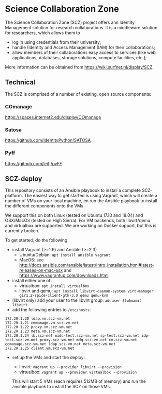 # Science Collaboration Zone

The Science Collaboration Zone (SCZ) project offers ann Identity Management solution
for research collaborations.  It is a middleware solution for
researchers, which allows them to 

- log in using credentials from their university;
- handle (Identity and Access Management (IAM) for their collaborations;
- allow members of their collaborations easy access to services (like web
  applications, databases, storage solutions, compute facilities, etc.);

More information can be obtained from <https://wiki.surfnet.nl/display/SCZ>.

## Technical

The SCZ is comprised of a number of existing, open source components:

### COmanage
<https://spaces.internet2.edu/display/COmanage>

### Satosa
<https://github.com/IdentityPython/SATOSA>

### Pyff
<https://github.com/leifj/pyFF>


## SCZ-deploy
This repository consists of an Ansible playbook to install a complete
SCZ-platform.  The easiest way to get started is using Vagrant, which will
create a number of VMs on your local machine, en run the Ansible playbook to
install the different components onto the VMs.

We support this on both Linux (tested on Ubuntu 17.10 and 18.04) and OSX/MacOS
(tested on High Sierra).  For VM backends, both libvirt/qemu and virtualbox
are supported.  We are working on Docker support, but this is currently
broken.



To get started, do the following:

- install Vagrant (>=1.9) and Ansible (>=2.3)
    - Ubuntu/Debian: `apt install ansible vagrant`
    - MacOS: see
      <http://docs.ansible.com/ansible/latest/intro_installation.html#latest-releases-on-mac-osx>
      and <https://www.vagrantup.com/downloads.html>
- install either one of:
    - virtualbox: `apt install virtualbox`
    - libvirt and qemu: `apt install libvirt-daemon-system virt-manager
     gir1.2-spice-client-gtk-3.0 qemu qemu-kvm`
- (libvirt only) add your user to the libvirt group: `adduser $(whoami) libvirt`
- add the following entries to `/etc/hosts`:
```
172.20.1.20 ldap.vm.scz-vm.net
172.20.1.21 comanage.vm.scz-vm.net
172.20.1.22 proxy.vm.scz-vm.net
172.20.1.23 meta.vm.scz-vm.net
172.20.1.24 lb.scz-net oidc-test.scz-vm.net sp-test.scz-vm.net idp-test.scz-vm.net proxy.scz-vm.net mdq.scz-vm.net cm.scz-vm.net comanage.scz-vm.net ldap.scz-vm.net meta.scz-vm.net
172.20.1.25 client.vm.scz-vm.net
```
- set up the VMs and start the deploy:
    - libvirt: `vagrant up --provider libvirt --provision` 
    - virtualbox: `vagrant up --provider virtualbox --provision`

    This will start 5 VMs (each requires 512MB of memory) and run the ansible
    playbook to install the SCZ on those VMs.

